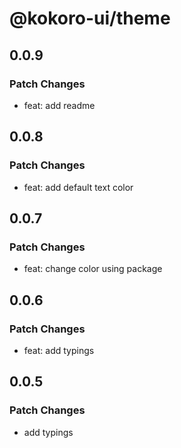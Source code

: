 # @kokoro-ui/theme

## 0.0.9

### Patch Changes

- feat: add readme

## 0.0.8

### Patch Changes

- feat: add default text color

## 0.0.7

### Patch Changes

- feat: change color using package

## 0.0.6

### Patch Changes

- feat: add typings

## 0.0.5

### Patch Changes

- add typings
